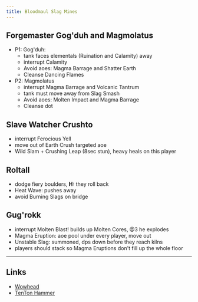 ```yaml
---
title: Bloodmaul Slag Mines
---
```


## Forgemaster Gog'duh and Magmolatus
* P1: Gog'duh:
    * tank faces elementals (Ruination and Calamity) away 
    * interrupt Calamity
    * Avoid aoes: Magma Barrage and Shatter Earth
    * Cleanse Dancing Flames
* P2: Magmolatus
    * interrupt Magma Barrage and Volcanic Tantrum
    * tank must move away from Slag Smash
    * Avoid aoes: Molten Impact and Magma Barrage
    * Cleanse dot

## Slave Watcher Crushto
* interrupt Ferocious Yell
* move out of Earth Crush targeted aoe
* Wild Slam + Crushing Leap (8sec stun), heavy heals on this player

## Roltall
* dodge fiery boulders, **H:** they roll back
* Heat Wave: pushes away
* avoid Burning Slags on bridge

## Gug'rokk
* interrupt Molten Blast! builds up Molten Cores, @3 he explodes
* Magma Eruption: aoe pool under every player, move out
* Unstable Slag: summoned, dps down before they reach kilns
* players should stack so Magma Eruptions don't fill up the whole floor

----

## Links
* [Wowhead](http://www.wowhead.com/guide=2664/bloodmaul-slag-mines-dungeon-strategy-guide)
* [TenTon Hammer](http://www.tentonhammer.com/guides/world-warcraft/warlords-draenor-bloodmaul-slag-mines-guide)
